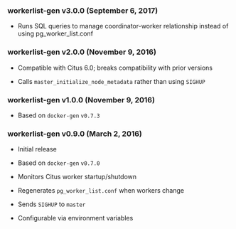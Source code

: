 ### workerlist-gen v3.0.0 (September 6, 2017) ###

* Runs SQL queries to manage coordinator-worker relationship instead of
using pg_worker_list.conf

### workerlist-gen v2.0.0 (November 9, 2016) ###

* Compatible with Citus 6.0; breaks compatibility with prior versions

* Calls `master_initialize_node_metadata` rather than using `SIGHUP`

### workerlist-gen v1.0.0 (November 9, 2016) ###

* Based on `docker-gen` `v0.7.3`

### workerlist-gen v0.9.0 (March 2, 2016) ###

* Initial release

* Based on `docker-gen` `v0.7.0`

* Monitors Citus worker startup/shutdown

* Regenerates `pg_worker_list.conf` when workers change

* Sends `SIGHUP` to `master`

* Configurable via environment variables
